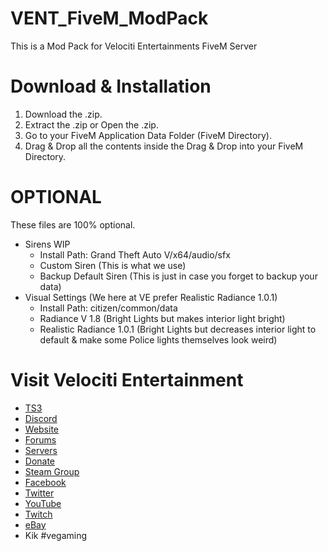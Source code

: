 # VENT_FiveM_ModPack
This is a Mod Pack for Velociti Entertainments FiveM Server

# Download & Installation
1) Download the .zip.
2) Extract the .zip or Open the .zip.
3) Go to your FiveM Application Data Folder (FiveM Directory).
4) Drag & Drop all the contents inside the Drag & Drop into your FiveM Directory.

# OPTIONAL
These files are 100% optional.
* Sirens WIP
  * Install Path: Grand Theft Auto V/x64/audio/sfx
  * Custom Siren (This is what we use)
  * Backup Default Siren (This is just in case you forget to backup your data)
* Visual Settings (We here at VE prefer Realistic Radiance 1.0.1)
  * Install Path: citizen/common/data
  * Radiance V 1.8 (Bright Lights but makes interior light bright)
  * Realistic Radiance 1.0.1 (Bright Lights but decreases interior light to default & make some Police lights themselves look weird)

# Visit Velociti Entertainment
* [TS3](http://www.velocitientertainment.com/ts3/)
* [Discord](https://discord.gg/azEY2kU)
* [Website](www.velocitientertainment.com/)
* [Forums](www.velocitientertainment.com/forum)
* [Servers](www.velocitientertainment.com/servers/)
* [Donate](http://www.velocitientertainment.com/donations/)
* [Steam Group](http://steamcommunity.com/groups/velocitientertainment)
* [Facebook](www.facebook.com/VelocitiEntertainment)
* [Twitter](www.twitter.com/VelocitiEnt)
* [YouTube](www.youtube.com/user/HumanTree92)
* [Twitch](www.twitch.tv/humantree92)
* [eBay](www.ebay.com/usr/humantree92)
* Kik #vegaming
